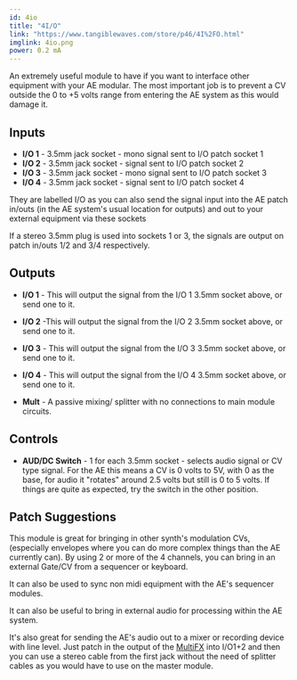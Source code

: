 ```yaml
---
id: 4io
title: "4I/O"
link: "https://www.tangiblewaves.com/store/p46/4I%2FO.html"
imglink: 4io.png
power: 0.2 mA
---
```


An extremely useful module to have if you want to interface other equipment with your AE modular. The most important job is to prevent a CV outside the 0 to +5 volts range from entering the AE system as this would damage it.


## Inputs

*   **I/O 1** - 3.5mm jack socket - mono signal sent to I/O patch socket 1
*   **I/O 2** - 3.5mm jack socket - signal sent to I/O patch socket 2
*   **I/O 3** - 3.5mm jack socket - mono signal sent to I/O patch socket 3
*   **I/O 4** - 3.5mm jack socket - signal sent to I/O patch socket 4

They are labelled I/O as you can also send the signal input into the AE patch in/outs (in the AE system's usual location for outputs) and out to your external equipment via these sockets

If a stereo 3.5mm plug is used into sockets 1 or 3, the signals are output on patch in/outs 1/2 and 3/4 respectively.

## Outputs

*   **I/O 1** - This will output the signal from the I/O 1 3.5mm socket above, or send one to it.
*   **I/O 2** -This will output the signal from the I/O 2 3.5mm socket above, or send one to it.
*   **I/O 3** - This will output the signal from the I/O 3 3.5mm socket above, or send one to it.
*   **I/O 4** - This will output the signal from the I/O 4 3.5mm socket above, or send one to it.
    
*   **Mult** - A passive mixing/ splitter with no connections to main module circuits.

## Controls

*   **AUD/DC Switch** - 1 for each 3.5mm socket - selects audio signal or CV type signal. For the AE this means a CV is 0 volts to 5V, with 0 as the base, for audio it "rotates" around 2.5 volts but still is 0 to 5 volts. If things are quite as expected, try the switch in the other position.

## Patch Suggestions

This module is great for bringing in other synth's modulation CVs, (especially envelopes where you can do more complex things than the AE currently can). By using 2 or more of the 4 channels, you can bring in an external Gate/CV from a sequencer or keyboard.

It can also be used to sync non midi equipment with the AE's sequencer modules.

It can also be useful to bring in external audio for processing within the AE system.

It's also great for sending the AE's audio out to a mixer or recording device with line level. Just patch in the output of the [MultiFX](https://wiki.aemodular.com/pmwiki.php/AeManual/MULTIFX) into I/O1+2 and then you can use a stereo cable from the first jack without the need of splitter cables as you would have to use on the master module.

